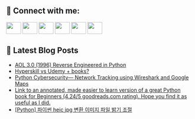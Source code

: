 ## 🔎 Connect with me:
[<img height="32" width="40" src="https://cdn.jsdelivr.net/npm/simple-icons@v5/icons/telegram.svg" />](https://t.me/bullbesh)
[<img height="32" width="40" src="https://cdn.jsdelivr.net/npm/simple-icons@v5/icons/vk.svg" />](https://vk.com/bullbesh)
[<img height="32" width="40" src="https://cdn.jsdelivr.net/npm/simple-icons@v5/icons/twitter.svg" />](https://twitter.com/bullbesh1)
[<img height="32" width="40" src="https://cdn.jsdelivr.net/npm/simple-icons@v5/icons/instagram.svg" />](https://www.instagram.com/bullbesh)
[<img height="32" width="40" src="https://cdn.jsdelivr.net/npm/simple-icons@v5/icons/reddit.svg" />](https://www.reddit.com/user/bullbesh)
[<img height="32" width="40" src="https://cdn.jsdelivr.net/npm/simple-icons@v5/icons/youtube.svg" />](https://www.youtube.com/channel/UCtfjRs6uzgq5mfm8S06WTcg)

## 📕 Latest Blog Posts
<!-- BLOG-POST-LIST:START -->
- [AOL 3.0 &lpar;1996&rpar; Reverse Engineered in Python](https://www.reddit.com/r/Python/comments/v5d84c/aol_30_1996_reverse_engineered_in_python/)
- [Hyperskill vs Udemy + books?](https://www.reddit.com/r/Python/comments/v5cib5/hyperskill_vs_udemy_books/)
- [Python Cybersecurity— Network Tracking using Wireshark and Google Maps](https://www.reddit.com/r/Python/comments/v59jh5/python_cybersecurity_network_tracking_using/)
- [Link to an annotated, made easier to learn version of a great Python book for Beginners &lpar;4.24/5 goodreads.com rating&rpar;. Hope you find it as useful as I did.](https://www.reddit.com/r/Python/comments/v59gge/link_to_an_annotated_made_easier_to_learn_version/)
- [[Python] 파이썬 heic jpg 변환 이미지 파일 밝기 조절](https://www.reddit.com/r/Python/comments/v59ewv/python_파이썬_heic_jpg_변환_이미지_파일_밝기_조절/)
<!-- BLOG-POST-LIST:END -->
